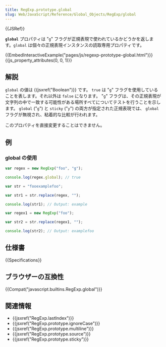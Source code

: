 ```yaml
---
title: RegExp.prototype.global
slug: Web/JavaScript/Reference/Global_Objects/RegExp/global
---
```


{{JSRef}}

**`global`** プロパティは "`g`" フラグが正規表現で使われているかどうかを返します。`global` は個々の正規表現インスタンスの読取専用プロパティです。

{{EmbedInteractiveExample("pages/js/regexp-prototype-global.html")}}{{js_property_attributes(0, 0, 1)}}

## 解説

`global` の値は {{jsxref("Boolean")}} です。 `true` は "`g`" フラグを使用していることを表します。それ以外は `false` になります。 "`g`" フラグは、その正規表現が文字列の中で一致する可能性がある場所すべてについてテストを行うことを示します。 `global` ("`g`") と `sticky` ("`y`") の両方が指定された正規表現では、 `global` フラグが無視され、粘着的な比較が行われます。

このプロパティを直接変更することはできません。

## 例

### global の使用

```js
var regex = new RegExp("foo", "g");

console.log(regex.global); // true

var str = "fooexamplefoo";

var str1 = str.replace(regex, "");

console.log(str1); // Output: example

var regex1 = new RegExp("foo");

var str2 = str.replace(regex1, "");

console.log(str2); // Output: examplefoo
```

## 仕様書

{{Specifications}}

## ブラウザーの互換性

{{Compat("javascript.builtins.RegExp.global")}}

## 関連情報

- {{jsxref("RegExp.lastIndex")}}
- {{jsxref("RegExp.prototype.ignoreCase")}}
- {{jsxref("RegExp.prototype.multiline")}}
- {{jsxref("RegExp.prototype.source")}}
- {{jsxref("RegExp.prototype.sticky")}}
